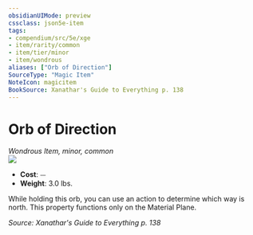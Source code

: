 ```yaml
---
obsidianUIMode: preview
cssclass: json5e-item
tags:
- compendium/src/5e/xge
- item/rarity/common
- item/tier/minor
- item/wondrous
aliases: ["Orb of Direction"]
SourceType: "Magic Item"
NoteIcon: magicitem
BookSource: Xanathar's Guide to Everything p. 138
---
```

# Orb of Direction
*Wondrous Item, minor, common*  
![](/2-Mechanics/CLI/items/img/orb-of-direction.webp#right)  

- **Cost**: ⏤
- **Weight**: 3.0 lbs.

While holding this orb, you can use an action to determine which way is north. This property functions only on the Material Plane.

*Source: Xanathar's Guide to Everything p. 138*